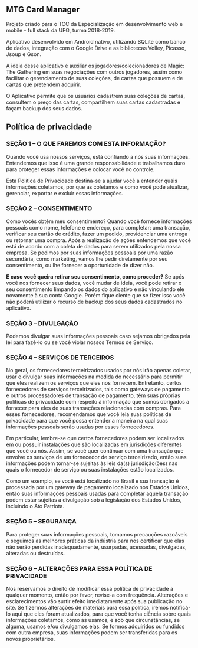 ## MTG Card Manager

Projeto criado para o TCC da Especialização em desenvolvimento web e mobile - full stack da UFG, turma 2018-2019.

Aplicativo desenvolvido em Android nativo, utilizando SQLite como banco de dados, integração com o Google Drive e as bibliotecas Volley, Picasso, Jsoup e Gson.

A ideia desse aplicativo é auxiliar os jogadores/colecionadores de Magic: The Gathering em suas negociações com outros jogadores, assim como facilitar o gerenciamento de suas coleções, de cartas que possuem e de cartas que pretendem adquirir.

O Aplicativo permite que os usuários cadastrem suas coleções de cartas, consultem o preço das cartas, compartilhem suas cartas cadastradas e façam backup dos seus dados.

## Política de privacidade

### SEÇÃO 1 – O QUE FAREMOS COM ESTA INFORMAÇÃO?
Quando você usa nossos serviços, está confiando a nós suas informações. Entendemos que isso é uma grande responsabilidade e trabalhamos duro para proteger essas informações e colocar você no controle. 

Esta Política de Privacidade destina-se a ajudar você a entender quais informações coletamos, por que as coletamos e como você pode atualizar, gerenciar, exportar e excluir essas informações. 

### SEÇÃO 2 – CONSENTIMENTO
Como vocês obtêm meu consentimento? 
Quando você fornece informações pessoais como nome, telefone e endereço, para completar: uma transação, verificar seu cartão de crédito, fazer um pedido, providenciar uma entrega ou retornar uma compra. Após a realização de ações entendemos que você está de acordo com a coleta de dados para serem utilizados pela nossa empresa. Se pedimos por suas informações pessoais por uma razão secundária, como marketing, vamos lhe pedir diretamente por seu consentimento, ou lhe fornecer a oportunidade de dizer não. 

**E caso você queira retirar seu consentimento, como proceder?**
Se após você nos fornecer seus dados, você mudar de ideia, você pode retirar o seu consentimento limpando os dados do aplicativo e não vinculando ele novamente à sua conta Google. Porém fique ciente que se fizer isso você não poderá utilizar o recurso de backup dos seus dados cadastrados no aplicativo.

### SEÇÃO 3 – DIVULGAÇÃO
Podemos divulgar suas informações pessoais caso sejamos obrigados pela lei para fazê-lo ou se você violar nossos Termos de Serviço.

### SEÇÃO 4 – SERVIÇOS DE TERCEIROS
No geral, os fornecedores terceirizados usados por nós irão apenas coletar, usar e divulgar suas informações na medida do necessário para permitir que eles realizem os serviços que eles nos fornecem. Entretanto, certos fornecedores de serviços terceirizados, tais como gateways de pagamento e outros processadores de transação de pagamento, têm suas próprias políticas de privacidade com respeito à informação que somos obrigados a fornecer para eles de suas transações relacionadas com compras. Para esses fornecedores, recomendamos que você leia suas políticas de privacidade para que você possa entender a maneira na qual suas informações pessoais serão usadas por esses fornecedores. 

Em particular, lembre-se que certos fornecedores podem ser localizados em ou possuir instalações que são localizadas em jurisdições diferentes que você ou nós. Assim, se você quer continuar com uma transação que envolve os serviços de um fornecedor de serviço terceirizado, então suas informações podem tornar-se sujeitas às leis da(s) jurisdição(ões) nas quais o fornecedor de serviço ou suas instalações estão localizados. 

Como um exemplo, se você está localizado no Brasil e sua transação é processada por um gateway de pagamento localizado nos Estados Unidos, então suas informações pessoais usadas para completar aquela transação podem estar sujeitas a divulgação sob a legislação dos Estados Unidos, incluindo o Ato Patriota. 

### SEÇÃO 5 – SEGURANÇA
Para proteger suas informações pessoais, tomamos precauções razoáveis e seguimos as melhores práticas da indústria para nos certificar que elas não serão perdidas inadequadamente, usurpadas, acessadas, divulgadas, alteradas ou destruídas. 

### SEÇÃO 6 – ALTERAÇÕES PARA ESSA POLÍTICA DE PRIVACIDADE
Nos reservamos o direito de modificar essa política de privacidade a qualquer momento, então por favor, revise-a com frequência. Alterações e esclarecimentos vão surtir efeito imediatamente após sua publicação no site. Se fizermos alterações de materiais para essa política, iremos notificá-lo aqui que eles foram atualizados, para que você tenha ciência sobre quais informações coletamos, como as usamos, e sob que circunstâncias, se alguma, usamos e/ou divulgamos elas. 
Se formos adquiridos ou fundidos com outra empresa, suas informações podem ser transferidas para os novos proprietários.

